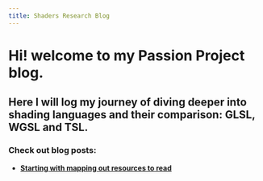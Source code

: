 ```yaml
---
title: Shaders Research Blog
---
```


# Hi! welcome to my Passion Project blog. 

## Here I will log my journey of diving deeper into shading languages and their comparison: **GLSL, WGSL and TSL**.

### Check out blog posts:

- [**Starting with mapping out resources to read**](./2025-01-06-start.md)
